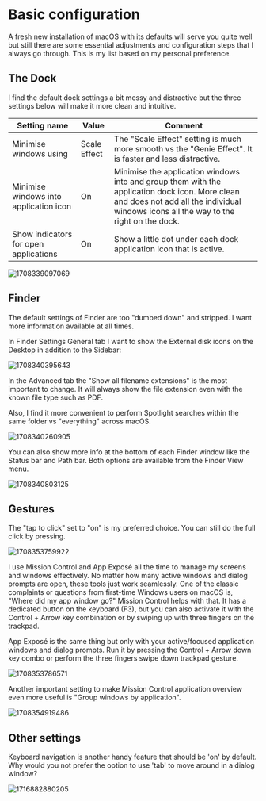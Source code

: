 # Basic configuration

A fresh new installation of macOS with its defaults will serve you quite well but still there are some essential adjustments and configuration steps that I always go through. This is my list based on my personal preference.

## The Dock

I find the default dock settings a bit messy and distractive but the three settings below will make it more clean and intuitive.

| Setting name                           | Value        | Comment                                                                                                                                                                                 |
| -------------------------------------- | ------------ | --------------------------------------------------------------------------------------------------------------------------------------------------------------------------------------- |
| Minimise windows using                 | Scale Effect | The "Scale Effect" setting is much more smooth vs the "Genie Effect". It is faster and less distractive.                                                                                |
| Minimise windows into application icon | On           | Minimise the application windows into and group them with the application dock icon. More clean and does not add all the individual windows icons all the way to the right on the dock. |
| Show indicators for open applications  | On           | Show a little dot under each dock application icon that is active.                                                                                                                      |

![1708339097069](image/initial-config/1708339097069.png)

## Finder

The default settings of Finder are too "dumbed down" and stripped. I want more information available at all times.

In Finder Settings General tab I want to show the External disk icons on the Desktop in addition to the Sidebar:

![1708340395643](image/initial-config/1708340395643.png)

In the Advanced tab the "Show all filename extensions" is the most important to change. It will always show the file extension even with the known file type such as PDF.

Also, I find it more convenient to perform Spotlight searches within the same folder vs "everything" across macOS.

![1708340260905](image/initial-config/1708340260905.png)

You can also show more info at the bottom of each Finder window like the Status bar and Path bar. Both options are available from the Finder View menu.

![1708340803125](image/initial-config/1708340803125.png)

## Gestures

The "tap to click" set to "on" is my preferred choice. You can still do the full click by pressing.

![1708353759922](image/initial-config/1708353759922.png)

I use Mission Control and App Exposé all the time to manage my screens and windows effectively. No matter how many active windows and dialog prompts are open, these tools just work seamlessly. One of the classic complaints or questions from first-time Windows users on macOS is, "Where did my app window go?" Mission Control helps with that. It has a dedicated button on the keyboard (F3), but you can also activate it with the Control + Arrow key combination or by swiping up with three fingers on the trackpad.

App Exposé is the same thing but only with your active/focused application windows and dialog prompts. Run it by pressing the Control + Arrow down key combo or perform the three fingers swipe down trackpad gesture.

![1708353786571](image/initial-config/1708353786571.png)

Another important setting to make Mission Control application overview even more useful is "Group windows by application".

![1708354919486](image/initial-config/1708354919486.png)

## Other settings

Keyboard navigation is another handy feature that should be 'on' by default. Why would you not prefer the option to use 'tab' to move around in a dialog window?

![1716882880205](image/initial-config/1716882880205.png)
